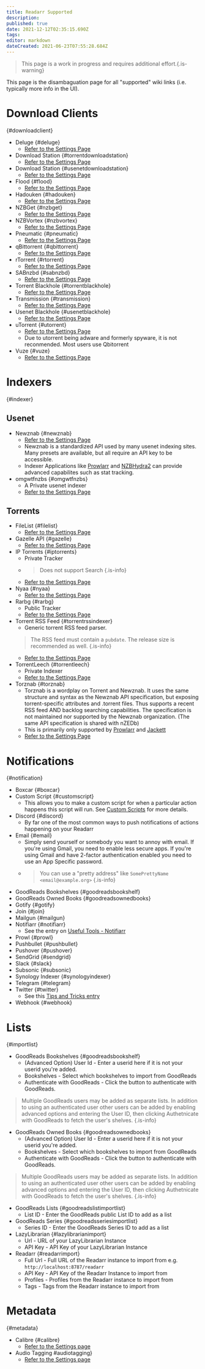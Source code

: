 ```yaml
---
title: Readarr Supported
description: 
published: true
date: 2021-12-12T02:35:15.690Z
tags: 
editor: markdown
dateCreated: 2021-06-23T07:55:28.684Z
---
```


> This page is a work in progress and requires additional effort.{.is-warning}

This page is the disambaguation page for all "supported" wiki links (i.e. typically more info in the UI).

# Download Clients

{#downloadclient}

- Deluge {#deluge}
  - [Refer to the Settings Page](/radarr/settings#download-clients)
- Download Station {#torrentdownloadstation}
  - [Refer to the Settings Page](/radarr/settings#download-clients)
- Download Station {#usenetdownloadstation}
  - [Refer to the Settings Page](/radarr/settings#download-clients)
- Flood {#flood}
  - [Refer to the Settings Page](/radarr/settings#download-clients)
- Hadouken {#hadouken}
  - [Refer to the Settings Page](/radarr/settings#download-clients)
- NZBGet {#nzbget}
  - [Refer to the Settings Page](/radarr/settings#download-clients)
- NZBVortex {#nzbvortex}
  - [Refer to the Settings Page](/radarr/settings#download-clients)
- Pneumatic {#pneumatic}
  - [Refer to the Settings Page](/radarr/settings#download-clients)
- qBittorrent {#qbittorrent}
  - [Refer to the Settings Page](/radarr/settings#download-clients)
- rTorrent {#rtorrent}
  - [Refer to the Settings Page](/radarr/settings#download-clients)
- SABnzbd {#sabnzbd}
  - [Refer to the Settings Page](/radarr/settings#download-clients)
- Torrent Blackhole {#torrentblackhole}
  - [Refer to the Settings Page](/radarr/settings#download-clients)
- Transmission {#transmission}
  - [Refer to the Settings Page](/radarr/settings#download-clients)
- Usenet Blackhole {#usenetblackhole}
  - [Refer to the Settings Page](/radarr/settings#download-clients)
- uTorrent {#utorrent}
  - [Refer to the Settings Page](/radarr/settings#download-clients)
  - Due to utorrent being adware and formerly spyware, it is not reconmended. Most users use Qbitorrent
- Vuze {#vuze}
  - [Refer to the Settings Page](/radarr/settings#download-clients)

# Indexers

{#indexer}

## Usenet

- Newznab {#newznab}
  - [Refer to the Settings Page](/readarr/settings#indexer-settings)
  - Newznab is a standardized API used by many usenet indexing sites. Many presets are available, but all require an API key to be accessible.
  - Indexer Applications like [Prowlarr](/prowlarr) and [NZBHydra2](https://github.com/theotherp/nzbhydra2) can provide advanced capabilites such as stat tracking.
- omgwtfnzbs {#omgwtfnzbs}
  - A Private usenet indexer
  - [Refer to the Settings Page](/readarr/settings#indexer-settings)

## Torrents

- FileList {#filelist}
  - [Refer to the Settings Page](/readarr/settings#indexer-settings)
- Gazelle API {#gazelle}
  - [Refer to the Settings Page](/readarr/settings#indexer-settings)
- IP Torrents {#iptorrents}
  - Private Tracker
  - > Does not support Search {.is-info}
  - [Refer to the Settings Page](/readarr/settings#indexer-settings)
- Nyaa {#nyaa}
  - [Refer to the Settings Page](/readarr/settings#indexer-settings)
- Rarbg {#rarbg}
  - Public Tracker
  - [Refer to the Settings Page](/readarr/settings#indexer-settings)
- Torrent RSS Feed {#torrentrssindexer}
  - Generic torrent RSS feed parser.
  > The RSS feed must contain a `pubdate`. The release size is recommended as well.
  {.is-info}
  - [Refer to the Settings Page](/readarr/settings#indexer-settings)
- TorrentLeech {#torrentleech}
  - Private Indexer
  - [Refer to the Settings Page](/readarr/settings#indexer-settings)
- Torznab {#torznab}
  - Torznab is a wordplay on Torrent and Newznab. It uses the same structure and syntax as the Newznab API specification, but exposing torrent-specific attributes and .torrent files. Thus supports a recent RSS feed AND backlog searching capabilities. The specification is not maintained nor supported by the Newznab organization. (The same API  specification is shared with nZEDb)
  - This is primarily only supported by [Prowlarr](/prowlarr) and [Jackett](https://github.com/Jackett/Jackett)
  - [Refer to the Settings Page](/readarr/settings#indexer-settings)

# Notifications

{#notification}

- Boxcar {#boxcar}
- Custom Script {#customscript}
  - This allows you to make a custom script for when a particular action happens this script will run. See [Custom Scripts](/readarr/custom-scripts) for more details.
- Discord {#discord}
  - By far one of the most common ways to push notifications of actions happening on your Readarr
- Email {#email}
  - Simply send yourself or somebody you want to annoy with email. If you're using Gmail, you need to enable less secure apps. If you're using Gmail and have 2-factor authentication enabled you need to use an App Specific password.
  - > You can use a "pretty address" like `SomePrettyName <email@example.org>` {.is-info}
- GoodReads Bookshelves {#goodreadsbookshelf}
- GoodReads Owned Books {#goodreadsownedbooks}
- Gotify {#gotify}
- Join {#join}
- Mailgun {#mailgun}
- Notifiarr {#notifiarr}
  - See the entry on [Useful Tools - Notifiarr](/useful-tools#notifiarr-fka-discord-notifier)
- Prowl {#prowl}
- Pushbullet {#pushbullet}
- Pushover {#pushover}
- SendGrid {#sendgrid}
- Slack {#slack}
- Subsonic {#subsonic}
- Synology Indexer {#synologyindexer}
- Telegram {#telegram}
- Twitter {#twitter}
  - See this [Tips and Tricks entry](/useful-tools#twitter)
- Webhook {#webhook}

# Lists

{#importlist}

- GoodReads Bookshelves {#goodreadsbookshelf}
  - (Advanced Option) User Id - Enter a userid here if it is not your userid you're added.
  - Bookshelves - Select which bookshelves to import from GoodReads
  - Authenticate with GoodReads - Click the button to authenticate with GoodReads.

> Multiple GoodReads users may be added as separate lists. In addition to using an authenticated user other users can be added by enabling advanced options and entering the User ID, then clicking Authetnicate with GoodReads to fetch the user's shelves.
{.is-info}

- GoodReads Owned Books {#goodreadsownedbooks}
  - (Advanced Option) User Id - Enter a userid here if it is not your userid you're added.
  - Bookshelves - Select which bookshelves to import from GoodReads
  - Authenticate with GoodReads - Click the button to authenticate with GoodReads.

> Multiple GoodReads users may be added as separate lists. In addition to using an authenticated user other users can be added by enabling advanced options and entering the User ID, then clicking Authetnicate with GoodReads to fetch the user's shelves.
{.is-info}

- GoodReads Lists {#goodreadslistimportlist}
  - List ID - Enter the GoodReads public List ID to add as a list
- GoodReads Series {#goodreadsseriesimportlist}
  - Series ID - Enter the GoodReads Series ID to add as a list
- LazyLibrarian {#lazylibrarianimport}
  - Url - URL of your LazyLibrarian Instance
  - API Key - API Key of your LazyLibrarian Instance
- Readarr {#readarrimport}
  - Full Url - Full URL of the Readarr instance to import from e.g. `http://localhost:8787/readarr`
  - API Key - API Key of the Readarr Instance to import from
  - Profiles - Profiles from the Readarr instance to import from
  - Tags - Tags from the Readarr instance to import from

# Metadata

{#metadata}

- Calibre {#calibre}
  - [Refer to the Settings page](/readarr/settings#write-metadata-to-book-files)
- Audio Tagging  #audiotagging}
  - [Refer to the Settings page](/readarr/settings#write-metadata-to-book-files)
